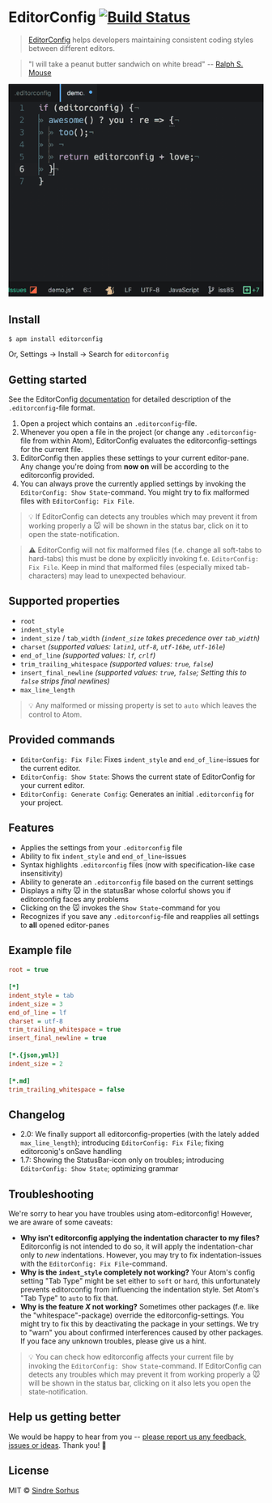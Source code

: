 # EditorConfig [![Build Status](https://travis-ci.org/sindresorhus/atom-editorconfig.svg?branch=master)](https://travis-ci.org/sindresorhus/atom-editorconfig)

> [EditorConfig](http://editorconfig.org) helps developers maintaining consistent coding styles between different editors.

> "I will take a peanut butter sandwich on white bread" -- [Ralph S. Mouse](https://www.youtube.com/watch?v=3funeDWFr9g)

![](https://raw.githubusercontent.com/sindresorhus/atom-editorconfig/master/fievel-mousekewitz48.gif)


## Install

```
$ apm install editorconfig
```

Or, Settings → Install → Search for `editorconfig`


## Getting started

See the EditorConfig [documentation](http://editorconfig.org) for detailed description of the `.editorconfig`-file format.

1. Open a project which contains an `.editorconfig`-file.
2. Whenever you open a file in the project (or change any `.editorconfig`-file from within Atom), EditorConfig evaluates the editorconfig-settings for the current file.
3. EditorConfig then applies these settings to your current editor-pane. Any change you're doing from **now on** will be according to the editorconfig provided.
4. You can always prove the currently applied settings by invoking the `EditorConfig: Show State`-command. You might try to fix malformed files with `EditorConfig: Fix File`.

> :bulb: If EditorConfig can detects any troubles which may prevent it from working properly a  :mouse: will be shown in the status bar, click on it to open the state-notification.

> :warning: EditorConfig will not fix malformed files (f.e. change all soft-tabs to hard-tabs) this must be done by explicitly invoking f.e. `EditorConfig: Fix File`. Keep in mind that malformed files (especially mixed tab-characters) may lead to unexpected behaviour.


## Supported properties

- `root`
- `indent_style`
- `indent_size` / `tab_width` *(`indent_size` takes precedence over `tab_width`)*
- `charset` *(supported values: `latin1`, `utf-8`, `utf-16be`, `utf-16le`)*
- `end_of_line` *(supported values: `lf`, `crlf`)*
- `trim_trailing_whitespace` *(supported values: `true`, `false`)*
- `insert_final_newline` *(supported values: `true`, `false`; Setting this to `false` strips final newlines)*
- `max_line_length`

> :bulb: Any malformed or missing property is set to `auto` which leaves the control to Atom.

## Provided commands

- `EditorConfig: Fix File`: Fixes `indent_style` and `end_of_line`-issues for the current editor.
- `EditorConfig: Show State`: Shows the current state of EditorConfig for your current editor.
- `EditorConfig: Generate Config`: Generates an initial `.editorconfig` for your project.


## Features

- Applies the settings from your `.editorconfig` file
- Ability to fix `indent_style` and `end_of_line`-issues
- Syntax highlights `.editorconfig` files (now with specification-like case insensitivity)
- Ability to generate an `.editorconfig` file based on the current settings
- Displays a nifty :mouse: in the statusBar whose colorful shows you if editorconfig faces any problems
- Clicking on the :mouse: invokes the `Show State`-command for you
- Recognizes if you save any `.editorconfig`-file and reapplies all settings to **all** opened editor-panes


## Example file

```ini
root = true

[*]
indent_style = tab
indent_size = 3
end_of_line = lf
charset = utf-8
trim_trailing_whitespace = true
insert_final_newline = true

[*.{json,yml}]
indent_size = 2

[*.md]
trim_trailing_whitespace = false
```


## Changelog

- 2.0: We finally support all editorconfig-properties (with the lately added `max_line_length`); introducing `EditorConfig: Fix File`; fixing editorconig's onSave handling
- 1.7: Showing the StatusBar-icon only on troubles; introducing `EditorConfig: Show State`; optimizing grammar


## Troubleshooting

We're sorry to hear you have troubles using atom-editorconfig! However, we are aware of some caveats:

- **Why isn't editorconfig applying the indentation character to my files?** Editorconfig is not intended to do so, it will apply the indentation-char only to *new* indentations. However, you may try to fix indentation-issues with the `EditorConfig: Fix File`-command.
- **Why is the `indent_style` completely not working?** Your Atom's config setting "Tab Type" might be set either to `soft` or `hard`, this unfortunately prevents editorconfig from influencing the indentation style. Set Atom's "Tab Type" to `auto` to fix that.
- **Why is the feature _X_ not working?** Sometimes other packages (f.e. like the "whitespace"-package) override the editorconfig-settings. You might try to fix this by deactivating the package in your settings. We try to "warn" you about confirmed interferences caused by other packages. If you face any unknown troubles, please give us a hint.

> :bulb: You can check how editorconfig affects your current file by invoking the `EditorConfig: Show State`-command. If EditorConfig can detects any troubles which may prevent it from working properly a  :mouse: will be shown in the status bar, clicking on it also lets you open the state-notification.


## Help us getting better

We would be happy to hear from you -- [please report us any feedback, issues or ideas](https://github.com/sindresorhus/atom-editorconfig/issues/new). Thank you! :gift_heart:


## License

MIT © [Sindre Sorhus](https://sindresorhus.com)
